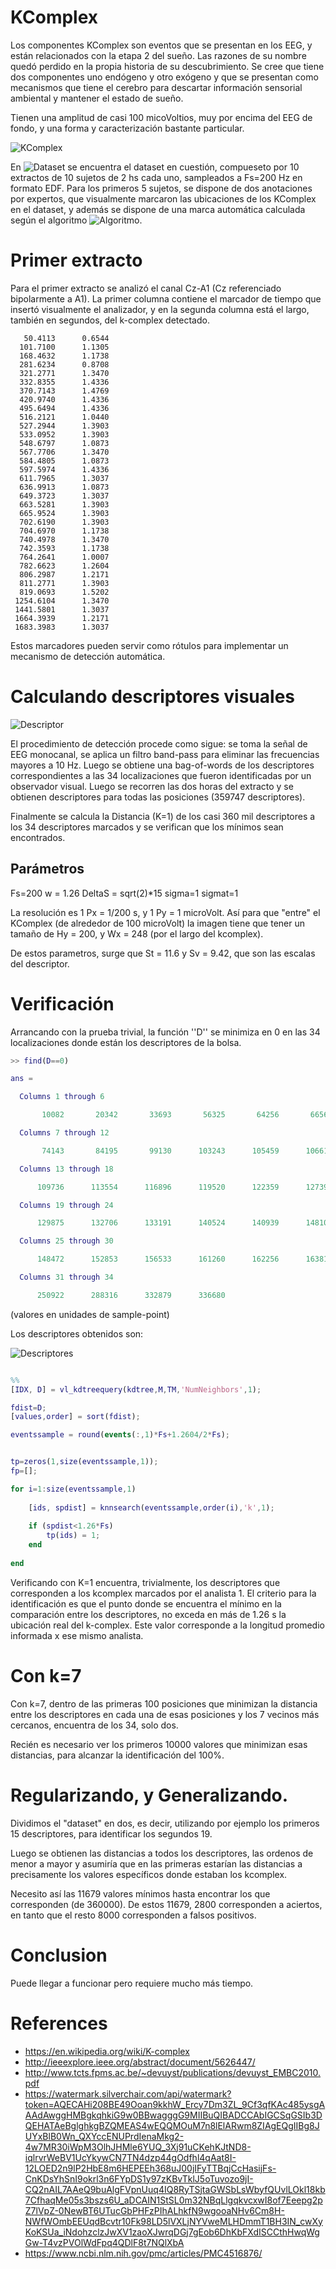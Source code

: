 # KComplex
Los componentes KComplex son eventos que se presentan en los EEG, y están relacionados con la etapa 2 del sueño.  Las razones de su nombre quedó perdido en la propia historia de su descubrimiento. Se cree que tiene dos componentes uno endógeno y otro exógeno y que se presentan como mecanismos que tiene el cerebro para descartar información sensorial ambiental y mantener el estado de sueño.

Tienen una amplitud de casi 100 micoVoltios, muy por encima del EEG de fondo, y una forma y caracterización bastante particular.


![KComplex](images/kcomplex.png)

En ![Dataset](http://www.tcts.fpms.ac.be/~devuyst/Databases/DatabaseKcomplexes/#More) se encuentra el dataset en cuestión, compueseto por 10 extractos de 10 sujetos de 2 hs cada uno, sampleados a Fs=200 Hz en formato EDF.  Para los primeros 5 sujetos, se dispone de dos anotaciones por expertos, que visualmente marcaron las ubicaciones de los KComplex en el dataset, y además se dispone de una marca automática calculada según el algoritmo ![Algoritmo](http://ieeexplore.ieee.org/abstract/document/5626447/).

# Primer extracto

Para el primer extracto se analizó el canal Cz-A1 (Cz referenciado bipolarmente a A1).  La primer columna contiene el marcador de tiempo que insertó visualmente el analizador, y en la segunda columna está el largo, también en segundos, del k-complex detectado.

```text
   50.4113	    0.6544
  101.7100	    1.1305
  168.4632	    1.1738
  281.6234	    0.8708
  321.2771	    1.3470
  332.8355	    1.4336
  370.7143	    1.4769
  420.9740	    1.4336
  495.6494	    1.4336
  516.2121	    1.0440
  527.2944	    1.3903
  533.0952	    1.3903
  548.6797	    1.0873
  567.7706	    1.3470
  584.4805	    1.0873
  597.5974	    1.4336
  611.7965	    1.3037
  636.9913	    1.0873
  649.3723	    1.3037
  663.5281	    1.3903
  665.9524	    1.3903
  702.6190	    1.3903
  704.6970	    1.1738
  740.4978	    1.3470
  742.3593	    1.1738
  764.2641	    1.0007
  782.6623	    1.2604
  806.2987	    1.2171
  811.2771	    1.3903
  819.0693	    1.5202
 1254.6104	    1.3470
 1441.5801	    1.3037
 1664.3939	    1.2171
 1683.3983	    1.3037
```


Estos marcadores pueden servir como rótulos para implementar un mecanismo de detección automática.

# Calculando descriptores visuales

![Descriptor](images/kcomplexdescriptor1.png)

El procedimiento de detección procede como sigue: se toma la señal de EEG monocanal, se aplica un filtro band-pass para eliminar las frecuencias mayores a 10 Hz.  Luego se obtiene una bag-of-words de los descriptores correspondientes a las 34 localizaciones que fueron identificadas por un observador visual.   Luego se recorren las dos horas del extracto y se obtienen descriptores para todas las posiciones (359747 descriptores).

Finalmente se calcula la Distancia (K=1) de los casi 360 mil descriptores a los 34 descriptores marcados y se verifican que los mínimos sean encontrados.

## Parámetros

Fs=200
w = 1.26
DeltaS = sqrt(2)*15
sigma=1
sigmat=1

La resolución es 1 Px = 1/200 s, y 1 Py = 1 microVolt.  Así para que "entre" el KComplex (de alrededor de 100 microVolt) la imagen tiene que tener un tamaño de Hy = 200, y Wx = 248 (por el largo del kcomplex).

De estos parametros, surge que St = 11.6 y Sv = 9.42, que son las escalas del descriptor.
 

# Verificación

Arrancando con la prueba trivial, la función ''D'' se minimiza en 0 en las 34 localizaciones donde están los descriptores de la bolsa.

```matlab
>> find(D==0)

ans =

  Columns 1 through 6

       10082       20342       33693       56325       64256       66567

  Columns 7 through 12

       74143       84195       99130      103243      105459      106619

  Columns 13 through 18

      109736      113554      116896      119520      122359      127398

  Columns 19 through 24

      129875      132706      133191      140524      140939      148100

  Columns 25 through 30

      148472      152853      156533      161260      162256      163814

  Columns 31 through 34

      250922      288316      332879      336680
```      

(valores en unidades de sample-point)

Los descriptores obtenidos son:

![Descriptores](images/bagofdescriptors.png)


```matlab

%%
[IDX, D] = vl_kdtreequery(kdtree,M,TM,'NumNeighbors',1);

fdist=D;
[values,order] = sort(fdist);

eventssample = round(events(:,1)*Fs+1.2604/2*Fs);


tp=zeros(1,size(eventssample,1));
fp=[];

for i=1:size(eventssample,1)
    
    [ids, spdist] = knnsearch(eventssample,order(i),'k',1);
    
    if (spdist<1.26*Fs)
        tp(ids) = 1;
    end
    
end

```

Verificando con K=1 encuentra, trivialmente, los descriptores que corresponden a los kcomplex marcados por el analista 1.  El criterio para la identificación es que el punto donde se encuentra el mínimo en la comparación entre los descriptores, no exceda en más de 1.26 s la ubicación real del k-complex.   Este valor corresponde a la longitud promedio informada x ese mismo analista.


# Con k=7

Con k=7, dentro de las primeras 100 posiciones que minimizan la distancia entre los descriptores en cada una de esas posiciones y los 7 vecinos más cercanos, encuentra de los 34, solo dos.

Recién es necesario ver los primeros 10000 valores que minimizan esas distancias, para alcanzar la identificación del 100%.

# Regularizando, y Generalizando.

Dividimos el "dataset" en dos, es decir, utilizando por ejemplo los primeros 15 descriptores, para identificar los segundos 19.  

Luego se obtienen las distancias a todos los descriptores, las ordenos de menor a mayor y asumiría que en las primeras estarían las distancias a precisamente los valores específicos donde estaban los kcomplex.

Necesito así las 11679 valores mínimos hasta encontrar los que corresponden (de 360000).  De estos 11679, 2800 corresponden a aciertos, en tanto que el resto 8000 corresponden a falsos positivos.

# Conclusion
Puede llegar a funcionar pero requiere mucho más tiempo.



# References

* https://en.wikipedia.org/wiki/K-complex
* http://ieeexplore.ieee.org/abstract/document/5626447/
* http://www.tcts.fpms.ac.be/~devuyst/publications/devuyst_EMBC2010.pdf
* https://watermark.silverchair.com/api/watermark?token=AQECAHi208BE49Ooan9kkhW_Ercy7Dm3ZL_9Cf3qfKAc485ysgAAAdAwggHMBgkqhkiG9w0BBwagggG9MIIBuQIBADCCAbIGCSqGSIb3DQEHATAeBglghkgBZQMEAS4wEQQMOuM7n8lElARwm8ZIAgEQgIIBg8JUYxBlB0Wn_QXYccENUPrdIenaMkg2-4w7MR30iWpM3OlhJHMle6YUQ_3Xj91uCKehKJtND8-iqlrvrWeBV1UcYkywCN7TN4dzp44gOdfhl4qAat8I-12LOED2n9lP2HbE8m6HEPEEh368uJ00jIFyTTBqjCcHasijFs-CnKDsYhSnI9okrl3n6FYpDS1y97zKBvTklJ5oTuvozo9jI-CQ2nAIL7AAeQ9buAlgFVpnUuq4IQ8RyTSjtaGWSbLsWbyfQUvlLOkl18kb7CfhaqMe05s3bszs6U_aDCAIN1StSL0m32NBqLlgqkvcxwI8of7Eeepg2pZ7lVpZ-0NewBT6UTucGbPHFzPIhALhkfN9wgooaNHv6Cm8H-NWfWOmbEEUqdBcvtr10Fk98LD5lVXLjNYVweMLHDmmT1BH3IN_cwXyKoKSUa_iNdohzclzJwXV1zaoXJwrqDGj7gEob6DhKbFXdISCCthHwqWgGw-T4vzPVOlWdFpq4QDlF8t7NQlXbA
* https://www.ncbi.nlm.nih.gov/pmc/articles/PMC4516876/
